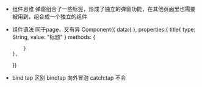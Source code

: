 -  组件思维
   弹窗组合了一些标签，形成了独立的弹窗功能，在其他页面里也需要被用到，组合成一个独立的组件<dialog />
   页面是由组件拼装而成。

-   组件语法
    同于page，又有异
    Component({
        data:{ },
        properties:{ 
            <!-- 属性类型定义 -->
            title{
                type: String,
                value: "标题"
            }
            methods: {

            }
        },

    })

-   bind  tap  区别
    bindtap  向外冒泡
    catch:tap 不会
